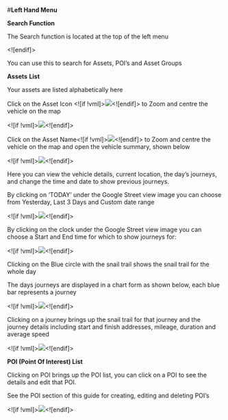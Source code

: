 #**Left Hand Menu**

**Search Function** 

The Search function is located at the top of the left menu

<![endif]>

You can use this to search for Assets, POI’s and Asset Groups

**Assets** **List**

Your assets are listed alphabetically here

Click on the Asset Icon <![if !vml]>![](file:////Users/anthonyrantell/Library/Group%20Containers/UBF8T346G9.Office/TemporaryItems/msohtmlclip/clip_image005.png)<![endif]>  to Zoom and centre the vehicle on the map

<![if !vml]>![](file:////Users/anthonyrantell/Library/Group%20Containers/UBF8T346G9.Office/TemporaryItems/msohtmlclip/clip_image006.png)<![endif]>

Click on the Asset Name<![if !vml]>![](file:////Users/anthonyrantell/Library/Group%20Containers/UBF8T346G9.Office/TemporaryItems/msohtmlclip/clip_image008.png)<![endif]> to Zoom and centre the vehicle on the map and open the vehicle summary, shown below

<![if !vml]>![](file:////Users/anthonyrantell/Library/Group%20Containers/UBF8T346G9.Office/TemporaryItems/msohtmlclip/clip_image010.png)<![endif]>

Here you can view the vehicle details, current location, the day’s journeys, and change the time and date to show previous journeys.

By clicking on ‘TODAY’ under the Google Street view image you can choose from Yesterday, Last 3 Days and Custom date range

<![if !vml]>![](file:////Users/anthonyrantell/Library/Group%20Containers/UBF8T346G9.Office/TemporaryItems/msohtmlclip/clip_image012.png)<![endif]>

By clicking on the clock under the Google Street view image you can choose a Start and End time for which to show journeys for:

<![if !vml]>![](file:////Users/anthonyrantell/Library/Group%20Containers/UBF8T346G9.Office/TemporaryItems/msohtmlclip/clip_image014.png)<![endif]>

Clicking on the Blue circle with the snail trail shows the snail trail for the whole day

The days journeys are displayed in a chart form as shown below, each blue bar represents a journey

<![if !vml]>![](file:////Users/anthonyrantell/Library/Group%20Containers/UBF8T346G9.Office/TemporaryItems/msohtmlclip/clip_image015.png)<![endif]>

Clicking on a journey brings up the snail trail for that journey and the journey details including start and finish addresses, mileage, duration and average speed

<![if !vml]>![](file:////Users/anthonyrantell/Library/Group%20Containers/UBF8T346G9.Office/TemporaryItems/msohtmlclip/clip_image017.png)<![endif]>

**POI (Point Of Interest) List**

Clicking on POI brings up the POI list, you can click on a POI to see the details and edit that POI.

See the POI section of this guide for creating, editing and deleting POI’s

<![if !vml]>![](file:////Users/anthonyrantell/Library/Group%20Containers/UBF8T346G9.Office/TemporaryItems/msohtmlclip/clip_image019.png)<![endif]>
<!--stackedit_data:
eyJoaXN0b3J5IjpbLTQzNjQ5NDk1NV19
-->